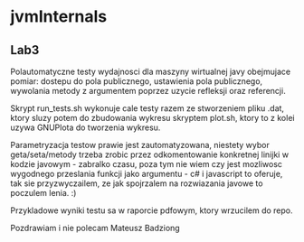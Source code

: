 <h1>jvmInternals</h1>
<h2>Lab3</h2>
Polautomatyczne testy wydajnosci dla maszyny wirtualnej javy obejmujace pomiar:
dostepu do pola publicznego,
ustawienia pola publicznego,
wywolania metody z argumentem
poprzez uzycie refleksji oraz referencji.

Skrypt run_tests.sh wykonuje cale testy razem ze stworzeniem pliku .dat, ktory sluzy potem do zbudowania wykresu skryptem plot.sh, ktory to z kolei uzywa GNUPlota do tworzenia wykresu.

Parametryzacja testow prawie jest zautomatyzowana, niestety wybor geta/seta/metody trzeba zrobic przez odkomentowanie konkretnej linijki w kodzie javowym - zabralko czasu, poza tym nie wiem czy jest mozliwosc wygodnego przeslania funkcji jako argumentu - c# i javascript to oferuje, tak sie przyzwyczailem, ze jak spojrzalem na rozwiazania javowe to poczulem lenia. :)

Przykladowe wyniki testu sa w raporcie pdfowym, ktory wrzucilem do repo.

Pozdrawiam i nie polecam
Mateusz Badziong
